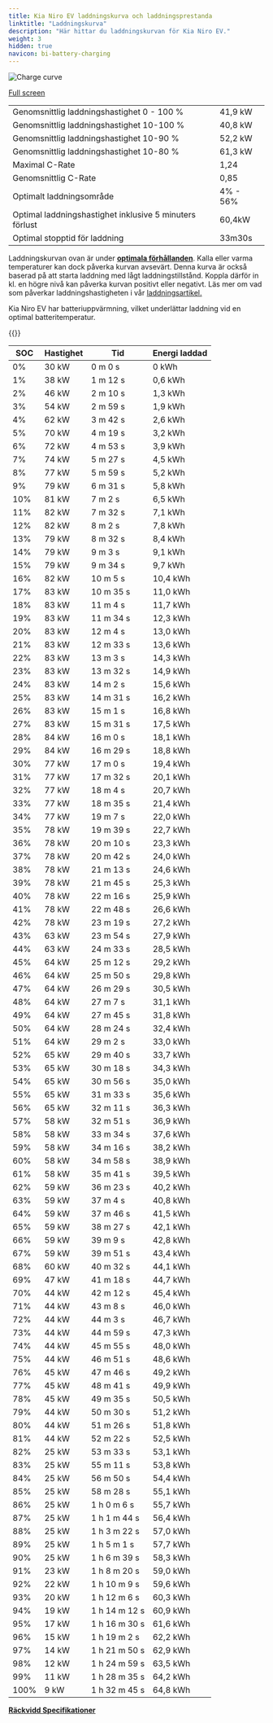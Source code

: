 ```yaml
---
title: Kia Niro EV laddningskurva och laddningsprestanda
linktitle: "Laddningskurva"
description: "Här hittar du laddningskurvan för Kia Niro EV."
weight: 3
hidden: true
navicon: bi-battery-charging
---
```

<!-- markdownlint-disable MD033 -->
<img src="../chargingcurve.svg" alt="Charge curve" class="img-fluid">

[Full screen](../chargingcurve.svg)


<table class="table table-striped border">
<tbody>
<tr>
<td>Genomsnittlig laddningshastighet 0 - 100 %</td><td>41,9 kW</td>
</tr>
<tr>
<td>Genomsnittlig laddningshastighet 10-100 %</td><td>40,8 kW</td>
</tr>
<tr>
<td>Genomsnittlig laddningshastighet 10-90 %</td><td>52,2 kW</td>
</tr>
<tr>
<td>Genomsnittlig laddningshastighet 10-80 %</td><td>61,3 kW</td>
</tr>
<tr>
<td>Maximal C-Rate</td><td>1,24</td>
</tr>
<tr>
<td>Genomsnittlig C-Rate</td><td>0,85</td>
</tr>
<tr>
<td>Optimalt laddningsområde</td><td>4% - 56%</td>
</tr>
<tr>
<td>Optimal laddningshastighet inklusive 5 minuters förlust</td><td>60,4kW</td>
</tr>
<tr>
<td>Optimal stopptid för laddning</td><td>33m30s</td>
</tr>
</tbody>
</table>


Laddningskurvan ovan är under **[optimala förhållanden](../../../../../technology/battery/charging/#temperatur)**. Kalla eller varma temperaturer kan dock påverka kurvan avsevärt. Denna kurva är också baserad på att starta laddning med lågt laddningstillstånd. Koppla därför in kl. en högre nivå kan påverka kurvan positivt eller negativt. Läs mer om vad som påverkar laddningshastigheten i vår [laddningsartikel.](../../../../../technology/battery/charging/)


Kia Niro EV har batteriuppvärmning, vilket underlättar laddning vid en optimal batteritemperatur.


{{<evkxdisplayaddarticle />}}
<table class="table table-striped border">
<thead>
<tr><th>SOC</th><th>Hastighet</th><th>Tid</th><th>Energi laddad</th></tr>
</thead>
<tbody>
<tr>
<td>0%</td><td>30 kW</td><td> 0 m 0 s </td><td>0 kWh </td>
</tr>
<tr>
<td>1%</td><td>38 kW</td><td> 1 m 12 s </td><td>0,6 kWh </td>
</tr>
<tr>
<td>2%</td><td>46 kW</td><td> 2 m 10 s </td><td>1,3 kWh </td>
</tr>
<tr>
<td>3%</td><td>54 kW</td><td> 2 m 59 s </td><td>1,9 kWh </td>
</tr>
<tr>
<td>4%</td><td>62 kW</td><td> 3 m 42 s </td><td>2,6 kWh </td>
</tr>
<tr>
<td>5%</td><td>70 kW</td><td> 4 m 19 s </td><td>3,2 kWh </td>
</tr>
<tr>
<td>6%</td><td>72 kW</td><td> 4 m 53 s </td><td>3,9 kWh </td>
</tr>
<tr>
<td>7%</td><td>74 kW</td><td> 5 m 27 s </td><td>4,5 kWh </td>
</tr>
<tr>
<td>8%</td><td>77 kW</td><td> 5 m 59 s </td><td>5,2 kWh </td>
</tr>
<tr>
<td>9%</td><td>79 kW</td><td> 6 m 31 s </td><td>5,8 kWh </td>
</tr>
<tr>
<td>10%</td><td>81 kW</td><td> 7 m 2 s </td><td>6,5 kWh </td>
</tr>
<tr>
<td>11%</td><td>82 kW</td><td> 7 m 32 s </td><td>7,1 kWh </td>
</tr>
<tr>
<td>12%</td><td>82 kW</td><td> 8 m 2 s </td><td>7,8 kWh </td>
</tr>
<tr>
<td>13%</td><td>79 kW</td><td> 8 m 32 s </td><td>8,4 kWh </td>
</tr>
<tr>
<td>14%</td><td>79 kW</td><td> 9 m 3 s </td><td>9,1 kWh </td>
</tr>
<tr>
<td>15%</td><td>79 kW</td><td> 9 m 34 s </td><td>9,7 kWh </td>
</tr>
<tr>
<td>16%</td><td>82 kW</td><td> 10 m 5 s </td><td>10,4 kWh </td>
</tr>
<tr>
<td>17%</td><td>83 kW</td><td> 10 m 35 s </td><td>11,0 kWh </td>
</tr>
<tr>
<td>18%</td><td>83 kW</td><td> 11 m 4 s </td><td>11,7 kWh </td>
</tr>
<tr>
<td>19%</td><td>83 kW</td><td> 11 m 34 s </td><td>12,3 kWh </td>
</tr>
<tr>
<td>20%</td><td>83 kW</td><td> 12 m 4 s </td><td>13,0 kWh </td>
</tr>
<tr>
<td>21%</td><td>83 kW</td><td> 12 m 33 s </td><td>13,6 kWh </td>
</tr>
<tr>
<td>22%</td><td>83 kW</td><td> 13 m 3 s </td><td>14,3 kWh </td>
</tr>
<tr>
<td>23%</td><td>83 kW</td><td> 13 m 32 s </td><td>14,9 kWh </td>
</tr>
<tr>
<td>24%</td><td>83 kW</td><td> 14 m 2 s </td><td>15,6 kWh </td>
</tr>
<tr>
<td>25%</td><td>83 kW</td><td> 14 m 31 s </td><td>16,2 kWh </td>
</tr>
<tr>
<td>26%</td><td>83 kW</td><td> 15 m 1 s </td><td>16,8 kWh </td>
</tr>
<tr>
<td>27%</td><td>83 kW</td><td> 15 m 31 s </td><td>17,5 kWh </td>
</tr>
<tr>
<td>28%</td><td>84 kW</td><td> 16 m 0 s </td><td>18,1 kWh </td>
</tr>
<tr>
<td>29%</td><td>84 kW</td><td> 16 m 29 s </td><td>18,8 kWh </td>
</tr>
<tr>
<td>30%</td><td>77 kW</td><td> 17 m 0 s </td><td>19,4 kWh </td>
</tr>
<tr>
<td>31%</td><td>77 kW</td><td> 17 m 32 s </td><td>20,1 kWh </td>
</tr>
<tr>
<td>32%</td><td>77 kW</td><td> 18 m 4 s </td><td>20,7 kWh </td>
</tr>
<tr>
<td>33%</td><td>77 kW</td><td> 18 m 35 s </td><td>21,4 kWh </td>
</tr>
<tr>
<td>34%</td><td>77 kW</td><td> 19 m 7 s </td><td>22,0 kWh </td>
</tr>
<tr>
<td>35%</td><td>78 kW</td><td> 19 m 39 s </td><td>22,7 kWh </td>
</tr>
<tr>
<td>36%</td><td>78 kW</td><td> 20 m 10 s </td><td>23,3 kWh </td>
</tr>
<tr>
<td>37%</td><td>78 kW</td><td> 20 m 42 s </td><td>24,0 kWh </td>
</tr>
<tr>
<td>38%</td><td>78 kW</td><td> 21 m 13 s </td><td>24,6 kWh </td>
</tr>
<tr>
<td>39%</td><td>78 kW</td><td> 21 m 45 s </td><td>25,3 kWh </td>
</tr>
<tr>
<td>40%</td><td>78 kW</td><td> 22 m 16 s </td><td>25,9 kWh </td>
</tr>
<tr>
<td>41%</td><td>78 kW</td><td> 22 m 48 s </td><td>26,6 kWh </td>
</tr>
<tr>
<td>42%</td><td>78 kW</td><td> 23 m 19 s </td><td>27,2 kWh </td>
</tr>
<tr>
<td>43%</td><td>63 kW</td><td> 23 m 54 s </td><td>27,9 kWh </td>
</tr>
<tr>
<td>44%</td><td>63 kW</td><td> 24 m 33 s </td><td>28,5 kWh </td>
</tr>
<tr>
<td>45%</td><td>64 kW</td><td> 25 m 12 s </td><td>29,2 kWh </td>
</tr>
<tr>
<td>46%</td><td>64 kW</td><td> 25 m 50 s </td><td>29,8 kWh </td>
</tr>
<tr>
<td>47%</td><td>64 kW</td><td> 26 m 29 s </td><td>30,5 kWh </td>
</tr>
<tr>
<td>48%</td><td>64 kW</td><td> 27 m 7 s </td><td>31,1 kWh </td>
</tr>
<tr>
<td>49%</td><td>64 kW</td><td> 27 m 45 s </td><td>31,8 kWh </td>
</tr>
<tr>
<td>50%</td><td>64 kW</td><td> 28 m 24 s </td><td>32,4 kWh </td>
</tr>
<tr>
<td>51%</td><td>64 kW</td><td> 29 m 2 s </td><td>33,0 kWh </td>
</tr>
<tr>
<td>52%</td><td>65 kW</td><td> 29 m 40 s </td><td>33,7 kWh </td>
</tr>
<tr>
<td>53%</td><td>65 kW</td><td> 30 m 18 s </td><td>34,3 kWh </td>
</tr>
<tr>
<td>54%</td><td>65 kW</td><td> 30 m 56 s </td><td>35,0 kWh </td>
</tr>
<tr>
<td>55%</td><td>65 kW</td><td> 31 m 33 s </td><td>35,6 kWh </td>
</tr>
<tr>
<td>56%</td><td>65 kW</td><td> 32 m 11 s </td><td>36,3 kWh </td>
</tr>
<tr>
<td>57%</td><td>58 kW</td><td> 32 m 51 s </td><td>36,9 kWh </td>
</tr>
<tr>
<td>58%</td><td>58 kW</td><td> 33 m 34 s </td><td>37,6 kWh </td>
</tr>
<tr>
<td>59%</td><td>58 kW</td><td> 34 m 16 s </td><td>38,2 kWh </td>
</tr>
<tr>
<td>60%</td><td>58 kW</td><td> 34 m 58 s </td><td>38,9 kWh </td>
</tr>
<tr>
<td>61%</td><td>58 kW</td><td> 35 m 41 s </td><td>39,5 kWh </td>
</tr>
<tr>
<td>62%</td><td>59 kW</td><td> 36 m 23 s </td><td>40,2 kWh </td>
</tr>
<tr>
<td>63%</td><td>59 kW</td><td> 37 m 4 s </td><td>40,8 kWh </td>
</tr>
<tr>
<td>64%</td><td>59 kW</td><td> 37 m 46 s </td><td>41,5 kWh </td>
</tr>
<tr>
<td>65%</td><td>59 kW</td><td> 38 m 27 s </td><td>42,1 kWh </td>
</tr>
<tr>
<td>66%</td><td>59 kW</td><td> 39 m 9 s </td><td>42,8 kWh </td>
</tr>
<tr>
<td>67%</td><td>59 kW</td><td> 39 m 51 s </td><td>43,4 kWh </td>
</tr>
<tr>
<td>68%</td><td>60 kW</td><td> 40 m 32 s </td><td>44,1 kWh </td>
</tr>
<tr>
<td>69%</td><td>47 kW</td><td> 41 m 18 s </td><td>44,7 kWh </td>
</tr>
<tr>
<td>70%</td><td>44 kW</td><td> 42 m 12 s </td><td>45,4 kWh </td>
</tr>
<tr>
<td>71%</td><td>44 kW</td><td> 43 m 8 s </td><td>46,0 kWh </td>
</tr>
<tr>
<td>72%</td><td>44 kW</td><td> 44 m 3 s </td><td>46,7 kWh </td>
</tr>
<tr>
<td>73%</td><td>44 kW</td><td> 44 m 59 s </td><td>47,3 kWh </td>
</tr>
<tr>
<td>74%</td><td>44 kW</td><td> 45 m 55 s </td><td>48,0 kWh </td>
</tr>
<tr>
<td>75%</td><td>44 kW</td><td> 46 m 51 s </td><td>48,6 kWh </td>
</tr>
<tr>
<td>76%</td><td>45 kW</td><td> 47 m 46 s </td><td>49,2 kWh </td>
</tr>
<tr>
<td>77%</td><td>45 kW</td><td> 48 m 41 s </td><td>49,9 kWh </td>
</tr>
<tr>
<td>78%</td><td>45 kW</td><td> 49 m 35 s </td><td>50,5 kWh </td>
</tr>
<tr>
<td>79%</td><td>44 kW</td><td> 50 m 30 s </td><td>51,2 kWh </td>
</tr>
<tr>
<td>80%</td><td>44 kW</td><td> 51 m 26 s </td><td>51,8 kWh </td>
</tr>
<tr>
<td>81%</td><td>44 kW</td><td> 52 m 22 s </td><td>52,5 kWh </td>
</tr>
<tr>
<td>82%</td><td>25 kW</td><td> 53 m 33 s </td><td>53,1 kWh </td>
</tr>
<tr>
<td>83%</td><td>25 kW</td><td> 55 m 11 s </td><td>53,8 kWh </td>
</tr>
<tr>
<td>84%</td><td>25 kW</td><td> 56 m 50 s </td><td>54,4 kWh </td>
</tr>
<tr>
<td>85%</td><td>25 kW</td><td> 58 m 28 s </td><td>55,1 kWh </td>
</tr>
<tr>
<td>86%</td><td>25 kW</td><td>1 h 0 m 6 s </td><td>55,7 kWh </td>
</tr>
<tr>
<td>87%</td><td>25 kW</td><td>1 h 1 m 44 s </td><td>56,4 kWh </td>
</tr>
<tr>
<td>88%</td><td>25 kW</td><td>1 h 3 m 22 s </td><td>57,0 kWh </td>
</tr>
<tr>
<td>89%</td><td>25 kW</td><td>1 h 5 m 1 s </td><td>57,7 kWh </td>
</tr>
<tr>
<td>90%</td><td>25 kW</td><td>1 h 6 m 39 s </td><td>58,3 kWh </td>
</tr>
<tr>
<td>91%</td><td>23 kW</td><td>1 h 8 m 20 s </td><td>59,0 kWh </td>
</tr>
<tr>
<td>92%</td><td>22 kW</td><td>1 h 10 m 9 s </td><td>59,6 kWh </td>
</tr>
<tr>
<td>93%</td><td>20 kW</td><td>1 h 12 m 6 s </td><td>60,3 kWh </td>
</tr>
<tr>
<td>94%</td><td>19 kW</td><td>1 h 14 m 12 s </td><td>60,9 kWh </td>
</tr>
<tr>
<td>95%</td><td>17 kW</td><td>1 h 16 m 30 s </td><td>61,6 kWh </td>
</tr>
<tr>
<td>96%</td><td>15 kW</td><td>1 h 19 m 2 s </td><td>62,2 kWh </td>
</tr>
<tr>
<td>97%</td><td>14 kW</td><td>1 h 21 m 50 s </td><td>62,9 kWh </td>
</tr>
<tr>
<td>98%</td><td>12 kW</td><td>1 h 24 m 59 s </td><td>63,5 kWh </td>
</tr>
<tr>
<td>99%</td><td>11 kW</td><td>1 h 28 m 35 s </td><td>64,2 kWh </td>
</tr>
<tr>
<td>100%</td><td>9 kW</td><td>1 h 32 m 45 s </td><td>64,8 kWh </td>
</tr>
</tbody>
</table>

<div class="mt-3 mb-3">
<a href="../rangeandconsumption/" class="text-decoration-none text-black">
<strong><i class="bi-arrow-left"></i> Räckvidd </strong>
</a>
<a href="../specifications/" class="text-decoration-none text-black float-end">
<strong>Specifikationer <i class="bi-arrow-right"></i></strong>
</a>
</div>

